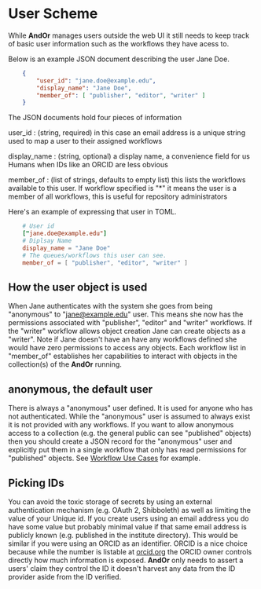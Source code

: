 
# User Scheme

While **AndOr** manages users outside the web UI it still 
needs to keep track of basic user information such as the
workflows they have acess to.

Below is an example JSON document describing the user Jane Doe.

```json
    {
        "user_id": "jane.doe@example.edu",
        "display_name": "Jane Doe",
        "member_of": [ "publisher", "editor", "writer" ]
    }
```

The JSON documents hold four pieces of information

user\_id
: (string, required) in this case an email address is a unique string used to map a user to their assigned workflows

display\_name
: (string, optional) a display name, a convenience field for us Humans when IDs like an ORCID are less obvious

member\_of
: (list of strings, defaults to empty list) this lists the workflows available to this user. If workflow specified is "\*" it means the user is a member of all workflows, this is useful for repository administrators

Here's an example of expressing that user in TOML.

```toml
    # User id
    ["jane.doe@example.edu"]
    # Diplsay Name
    display_name = "Jane Doe"
    # The queues/workflows this user can see.
    member_of = [ "publisher", "editor", "writer" ]
```

## How the user object is used

When Jane authenticates with the system she goes from being
"anonymous" to "jane@example.edu" user.  This means she now has the
permissions associated with "publisher", "editor" and "writer" workflows.
If the "writer" workflow allows object creation Jane can create
objects as a "writer". 
Note if Jane doesn't have an have any workflows defined she would
have zero permissions to access any objects. Each workflow list in
"member\_of" establishes her capabilities to interact with 
objects in the collection(s) of the **AndOr** running.

## anonymous, the default user

There is always a "anonymous" user defined. It is used for anyone who
has not authenticated.  While the "anonymous" user is assumed to always
exist it is not provided with any workflows. If you want to allow
anonymous access to a collection (e.g. the general public can see
"published" objects) then you should create a JSON record for the
"anonymous" user and explicitly put them in a single workflow that
only has read permissions for "published" objects. See [Workflow Use Cases](Workflow-Use-Cases.html) for example.

## Picking IDs

You can avoid the toxic storage of secrets by using an external
authentication mechanism (e.g. OAuth 2, Shibboleth) as well as 
limiting the value of your Unique id.  If you create users using 
an email address you do have some value but probably minimal value 
if that same email address is publicly known (e.g. published in 
the institute directory).  This would be similar if you were using
an ORCID as an identifier. ORCID is a nice choice because while
the number is listable at [orcid.org](https://orcid.org) the
ORCID owner controls directly how much information is exposed.
**AndOr** only needs to assert a users' claim they control
the ID it doesn't harvest any data from the ID provider aside
from the ID verified.


